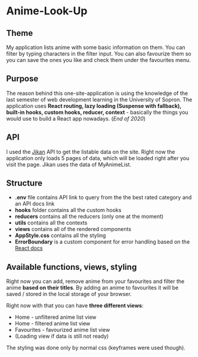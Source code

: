 # Anime-Look-Up

## Theme

My application lists anime with some basic information on them. You can filter by typing characters in the filter input. You can also favourize them so you can save the ones you like and check them under the favourites menu.

## Purpose

The reason behind this one-site-application is using the knowledge of the last semester of web development learning in the University of Sopron. The application uses **React routing, lazy loading (Suspense with fallback), built-in hooks, custom hooks, reducer, context** - basically the things you would use to build a React app nowadays. (_End of 2020_)

## API

I used the [Jikan](https://jikan.moe/) API to get the listable data on the site. Right now the application only loads 5 pages of data, which will be loaded right after you visit the page. Jikan uses the data of MyAnimeList.

## Structure

- **.env** file contains API link to query from the the best rated category and an API docs link
- **hooks** folder contains all the custom hooks
- **reducers** contains all the reducers (only one at the moment)
- **utils** contains all the contexts
- **views** contains all of the rendered components
- **AppStyle.css** contains all the styling
- **ErrorBoundary** is a custom component for error handling based on the [React docs](https://reactjs.org/docs/error-boundaries.html)

## Available functions, views, styling

Right now you can add, remove anime from your favourites and filter the anime **based on their titles**. By adding an anime to favourites it will be saved / stored in the local storage of your browser.

Right now with that you can have **three different views**:

- Home - unfiltered anime list view
- Home - filtered anime list view
- Favourites - favourized anime list view
- (Loading view if data is still not ready)

The styling was done only by normal css (keyframes were used though).
